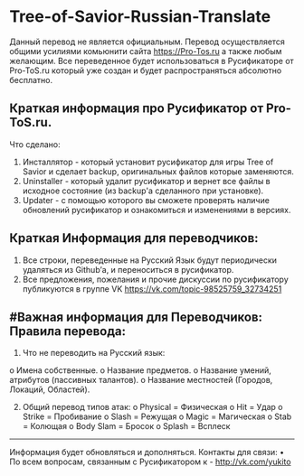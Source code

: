 # Tree-of-Savior-Russian-Translate
Данный перевод не является официальным. Перевод осуществляется общими усилиями комьюнити сайта https://Pro-Tos.ru а также любым желающим. Все переведенное будет использоваться в Русификаторе от Pro-ToS.ru который уже создан и будет распространяться абсолютно бесплатно.

Краткая информация про Русификатор от Pro-ToS.ru.
-------------------------

Что сделано:

1. Инсталлятор - который установит русификатор для игры Tree of Savior и сделает backup, оригинальных файлов которые заменяются.
2. Uninstaller - который удалит русификатор и вернет все файлы в исходное состояние (из backup'а сделанного при установке).
3. Updater - с помощью которого вы сможете проверять наличие обновлений русификатор и ознакомиться и изменениями в версиях.

Краткая Информация для переводчиков:
-------------------------

1. Все строки, переведенные на Русский Язык будут периодически удаляться из Github’а, и переноситься в русификатор. 
2. Все предложения, пожелания и прочие дискуссии по русификатору публикуются в группе VK https://vk.com/topic-98525759_32734251

#Важная информация для Переводчиков:
Правила перевода:
-------------------------

1. Что не переводить на Русский язык:

o Имена собственные.
o Название предметов.
o Название умений, атрибутов (пассивных талантов).
o Название местностей (Городов, Локаций, Областей).


2. Общий перевод типов атак:
o Physical = Физическая
o Hit = Удар
o Strike = Пробивание
o Slash = Режущая
o Magic = Магическая
o Stab = Колющая
o Body Slam = Бросок
o Splash = Всплеск

---

Информация будет обновляться и дополняться.
Контакты для связи:
• По всем вопросам, связанным с Русификатором к - http://vk.com/yukito
